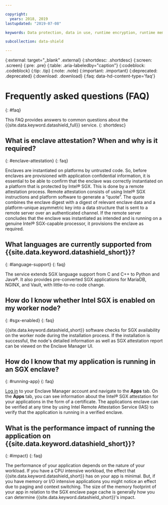 ```yaml
---

copyright:
  years: 2018, 2019
lastupdated: "2019-07-08"

keywords: Data protection, data in use, runtime encryption, runtime memory encryption, encrypted memory, Intel SGX, software guard extensions, Fortanix runtime encryption

subcollection: data-shield

---
```


{:external: target="_blank" .external}
{:shortdesc: .shortdesc}
{:screen: .screen}
{:pre: .pre}
{:table: .aria-labeledby="caption"}
{:codeblock: .codeblock}
{:tip: .tip}
{:note: .note}
{:important: .important}
{:deprecated: .deprecated}
{:download: .download}
{:faq: data-hd-content-type='faq'}

# Frequently asked questions (FAQ)
{: #faq}

This FAQ provides answers to common questions about the {{site.data.keyword.datashield_full}} service.
{: shortdesc}


## What is enclave attestation? When and why is it required?
{: #enclave-attestation}
{: faq}

Enclaves are instantiated on platforms by untrusted code. So, before enclaves are provisioned with application confidential information, it is essential to be able to confirm that the enclave was correctly instantiated on a platform that is protected by Intel® SGX. This is done by a remote attestation process. Remote attestation consists of using Intel® SGX instructions and platform software to generate a “quote”. The quote combines the enclave digest with a digest of relevant enclave data and a platform-unique asymmetric key into a data structure that is sent to a remote server over an authenticated channel. If the remote server concludes that the enclave was instantiated as intended and is running on a genuine Intel® SGX-capable processor, it provisions the enclave as required.


## What languages are currently supported from {{site.data.keyword.datashield_short}}?
{: #language-support}
{: faq}

The service extends SGX language support from C and C++ to Python and Java®. It also provides pre-converted SGX applications for MariaDB, NGINX, and Vault, with little-to-no code change.


##	How do I know whether Intel SGX is enabled on my worker node?
{: #sgx-enabled}
{: faq}

{{site.data.keyword.datashield_short}} software checks for SGX availability on the worker node during the installation process. If the installation is successful, the node's detailed information as well as SGX attestation report can be viewed on the Enclave Manager UI.


##	How do I know that my application is running in an SGX enclave?
{: #running-app}
{: faq}

[Log in](/docs/services/data-shield?topic=data-shield-enclave-manager#em-signin) to your Enclave Manager account and navigate to the **Apps** tab. On the **Apps** tab, you can see information about the Intel® SGX attestation for your applications in the form of a certificate. The applications enclave can be verified at any time by using Intel Remote Attestation Service (IAS) to verify that the application is running in a verified enclave.



## What is the performance impact of running the application on {{site.data.keyword.datashield_short}}?
{: #impact}
{: faq}


The performance of your application depends on the nature of your workload. If you have a CPU intensive workload, the effect that {{site.data.keyword.datashield_short}} has on your app is minimal. But, if you have memory or I/O intensive applications you might notice an effect due to paging and context switching. The size of the memory footprint of your app in relation to the SGX enclave page cache is generally how you can determine {{site.data.keyword.datashield_short}}'s impact.